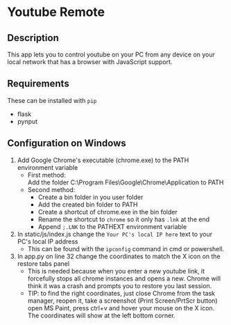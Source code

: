 # Youtube Remote

## Description 

This app lets you to control youtube on your PC from any device on your local network that has a browser with JavaScript support.

## Requirements

These can be installed with `pip`

- flask
- pynput

## Configuration on Windows

1. Add Google Chrome's executable (chrome.exe) to the PATH environment variable
    - First method:  
        Add the folder C:\Program Files\Google\Chrome\Application to PATH
    - Second method:
        - Create a bin folder in you user folder
        - Add the created bin folder to PATH
        - Create a shortcut of chrome.exe in the bin folder
        - Rename the shortcut to `chrome` so it only has `.lnk` at the end
        - Append `;.LNK` to the PATHEXT environment variable
2. In static/js/index.js change the `Your PC's local IP here` text to your PC's local IP address
    - This can be found with the `ipconfig` command in cmd or powershell.
3. In app.py on line 32 change the coordinates to match the X icon on the restore tabs panel
    - This is needed because when you enter a new youtube link, it forcefully stops all chrome instances and opens a new. Chrome will think it was a crash and prompts you to restore you last session.
    - TIP: to find the right coordinates, just close Chrome from the task manager, reopen it, take a screenshot (Print Screen/PrtScr button) open MS Paint, press ctrl+v and hover your mouse on the X icon. The coordinates will show at the left bottom corner.

